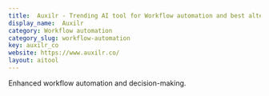 ```yaml
---
title:  Auxilr - Trending AI tool for Workflow automation and best alternatives
display_name:  Auxilr
category: Workflow automation
category_slug: workflow-automation
key: auxilr_co
website: https://www.auxilr.co/
layout: aitool
---
```


Enhanced workflow automation and decision-making.
